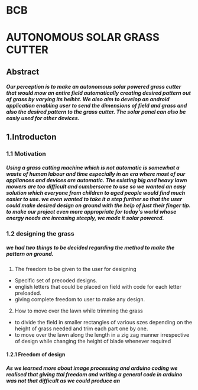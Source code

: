 # BCB
# AUTONOMOUS SOLAR GRASS CUTTER
## Abstract
##### Our perception is to make an autonomous solar powered grass cutter that would mow an entire field automatically creating desired pattern out of grass by varying its heihht. We also aim to develop an android application enabling user to send the dimensions of field and grass and also the desired pattern to the grass cutter. The solar panel can also be easiy used for other devices.
## 1.Introducton
### 1.1 Motivation
##### Using a grass cutting machine which is not automatic is somewhat a waste of human labour and time especially in an era where most of our appliances and devices are automatic. The existing big and heavy lawn mowers are too difficult and cumbersome to use so we wanted an easy solution which everyone from children to aged people would find much easier to use. we even wanted to take it a step further so that the user could make desired design on ground with the help of just their finger tip. to make our project even more appropriate for today's world whose energy needs are inreasing steeply, we made it solar powered.
### 1.2 designing the grass
##### we had two things to be decided regarding the method to make the pattern on ground.
1. The freedom to be given to the user for designing
  * Specific set of precoded designs.
  * english letters that could be placed on field with code for each letter preloaded.
  * giving complete freedom to user to make any design.
2. How to move over the lawn while trimming the grass
  * to divide the field in smaller rectangles of various szes depending on the height of grass needed and trim each part one by one.
  * to move over the lawn along the length in a zig zag manner irrespective of design while changing the height of blade whenever required
#### 1.2.1 Freedom of design
##### As we learned more about image processing and arduino coding we realised that giving ttal freedom and writing a general code in arduino was not that difficult as we could produce an 

